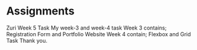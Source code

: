 # Assignments
Zuri Week 5 Task
My week-3 and week-4 task
Week 3 contains; Registration Form and Portfolio Website 
Week 4 contain; Flexbox and Grid Task
Thank you.
